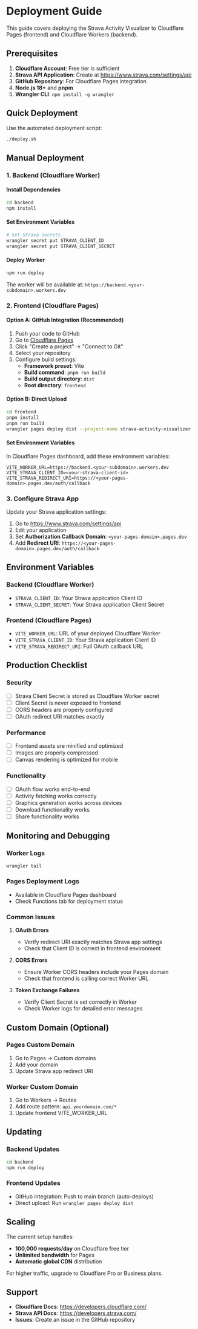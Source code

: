 # Deployment Guide

This guide covers deploying the Strava Activity Visualizer to Cloudflare Pages (frontend) and Cloudflare Workers (backend).

## Prerequisites

1. **Cloudflare Account**: Free tier is sufficient
2. **Strava API Application**: Create at https://www.strava.com/settings/api
3. **GitHub Repository**: For Cloudflare Pages integration
4. **Node.js 18+** and **pnpm**
5. **Wrangler CLI**: `npm install -g wrangler`

## Quick Deployment

Use the automated deployment script:

```bash
./deploy.sh
```

## Manual Deployment

### 1. Backend (Cloudflare Worker)

#### Install Dependencies

```bash
cd backend
npm install
```

#### Set Environment Variables

```bash
# Set Strava secrets
wrangler secret put STRAVA_CLIENT_ID
wrangler secret put STRAVA_CLIENT_SECRET
```

#### Deploy Worker

```bash
npm run deploy
```

The worker will be available at: `https://backend.<your-subdomain>.workers.dev`

### 2. Frontend (Cloudflare Pages)

#### Option A: GitHub Integration (Recommended)

1. Push your code to GitHub
2. Go to [Cloudflare Pages](https://dash.cloudflare.com/pages)
3. Click "Create a project" → "Connect to Git"
4. Select your repository
5. Configure build settings:
   - **Framework preset**: Vite
   - **Build command**: `pnpm run build`
   - **Build output directory**: `dist`
   - **Root directory**: `frontend`

#### Option B: Direct Upload

```bash
cd frontend
pnpm install
pnpm run build
wrangler pages deploy dist --project-name strava-activity-visualizer
```

#### Set Environment Variables

In Cloudflare Pages dashboard, add these environment variables:

```
VITE_WORKER_URL=https://backend.<your-subdomain>.workers.dev
VITE_STRAVA_CLIENT_ID=<your-strava-client-id>
VITE_STRAVA_REDIRECT_URI=https://<your-pages-domain>.pages.dev/auth/callback
```

### 3. Configure Strava App

Update your Strava application settings:

1. Go to https://www.strava.com/settings/api
2. Edit your application
3. Set **Authorization Callback Domain**: `<your-pages-domain>.pages.dev`
4. Add **Redirect URI**: `https://<your-pages-domain>.pages.dev/auth/callback`

## Environment Variables

### Backend (Cloudflare Worker)

- `STRAVA_CLIENT_ID`: Your Strava application Client ID
- `STRAVA_CLIENT_SECRET`: Your Strava application Client Secret

### Frontend (Cloudflare Pages)

- `VITE_WORKER_URL`: URL of your deployed Cloudflare Worker
- `VITE_STRAVA_CLIENT_ID`: Your Strava application Client ID
- `VITE_STRAVA_REDIRECT_URI`: Full OAuth callback URL

## Production Checklist

### Security

- [ ] Strava Client Secret is stored as Cloudflare Worker secret
- [ ] Client Secret is never exposed to frontend
- [ ] CORS headers are properly configured
- [ ] OAuth redirect URI matches exactly

### Performance

- [ ] Frontend assets are minified and optimized
- [ ] Images are properly compressed
- [ ] Canvas rendering is optimized for mobile

### Functionality

- [ ] OAuth flow works end-to-end
- [ ] Activity fetching works correctly
- [ ] Graphics generation works across devices
- [ ] Download functionality works
- [ ] Share functionality works

## Monitoring and Debugging

### Worker Logs

```bash
wrangler tail
```

### Pages Deployment Logs

- Available in Cloudflare Pages dashboard
- Check Functions tab for deployment status

### Common Issues

1. **OAuth Errors**

   - Verify redirect URI exactly matches Strava app settings
   - Check that Client ID is correct in frontend environment

2. **CORS Errors**

   - Ensure Worker CORS headers include your Pages domain
   - Check that frontend is calling correct Worker URL

3. **Token Exchange Failures**
   - Verify Client Secret is set correctly in Worker
   - Check Worker logs for detailed error messages

## Custom Domain (Optional)

### Pages Custom Domain

1. Go to Pages → Custom domains
2. Add your domain
3. Update Strava app redirect URI

### Worker Custom Domain

1. Go to Workers → Routes
2. Add route pattern: `api.yourdomain.com/*`
3. Update frontend VITE_WORKER_URL

## Updating

### Backend Updates

```bash
cd backend
npm run deploy
```

### Frontend Updates

- GitHub integration: Push to main branch (auto-deploys)
- Direct upload: Run `wrangler pages deploy dist`

## Scaling

The current setup handles:

- **100,000 requests/day** on Cloudflare free tier
- **Unlimited bandwidth** for Pages
- **Automatic global CDN** distribution

For higher traffic, upgrade to Cloudflare Pro or Business plans.

## Support

- **Cloudflare Docs**: https://developers.cloudflare.com/
- **Strava API Docs**: https://developers.strava.com/
- **Issues**: Create an issue in the GitHub repository
